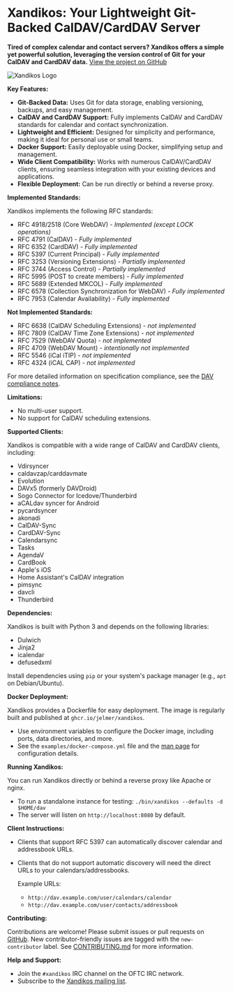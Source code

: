 # Xandikos: Your Lightweight Git-Backed CalDAV/CardDAV Server

**Tired of complex calendar and contact servers? Xandikos offers a simple yet powerful solution, leveraging the version control of Git for your CalDAV and CardDAV data.** [View the project on GitHub](https://github.com/jelmer/xandikos)

![Xandikos Logo](logo.png)

**Key Features:**

*   **Git-Backed Data:** Uses Git for data storage, enabling versioning, backups, and easy management.
*   **CalDAV and CardDAV Support:** Fully implements CalDAV and CardDAV standards for calendar and contact synchronization.
*   **Lightweight and Efficient:** Designed for simplicity and performance, making it ideal for personal use or small teams.
*   **Docker Support:** Easily deployable using Docker, simplifying setup and management.
*   **Wide Client Compatibility:** Works with numerous CalDAV/CardDAV clients, ensuring seamless integration with your existing devices and applications.
*   **Flexible Deployment:** Can be run directly or behind a reverse proxy.

**Implemented Standards:**

Xandikos implements the following RFC standards:

*   RFC 4918/2518 (Core WebDAV) - *Implemented (except LOCK operations)*
*   RFC 4791 (CalDAV) - *Fully implemented*
*   RFC 6352 (CardDAV) - *Fully implemented*
*   RFC 5397 (Current Principal) - *Fully implemented*
*   RFC 3253 (Versioning Extensions) - *Partially implemented*
*   RFC 3744 (Access Control) - *Partially implemented*
*   RFC 5995 (POST to create members) - *Fully implemented*
*   RFC 5689 (Extended MKCOL) - *Fully implemented*
*   RFC 6578 (Collection Synchronization for WebDAV) - *Fully implemented*
*   RFC 7953 (Calendar Availability) - *Fully implemented*

**Not Implemented Standards:**

*   RFC 6638 (CalDAV Scheduling Extensions) - *not implemented*
*   RFC 7809 (CalDAV Time Zone Extensions) - *not implemented*
*   RFC 7529 (WebDAV Quota) - *not implemented*
*   RFC 4709 (WebDAV Mount) - *intentionally not implemented*
*   RFC 5546 (iCal iTIP) - *not implemented*
*   RFC 4324 (iCAL CAP) - *not implemented*

For more detailed information on specification compliance, see the [DAV compliance notes](https://www.xandikos.org/docs/dav-compliance.html).

**Limitations:**

*   No multi-user support.
*   No support for CalDAV scheduling extensions.

**Supported Clients:**

Xandikos is compatible with a wide range of CalDAV and CardDAV clients, including:

*   Vdirsyncer
*   caldavzap/carddavmate
*   Evolution
*   DAVx5 (formerly DAVDroid)
*   Sogo Connector for Icedove/Thunderbird
*   aCALdav syncer for Android
*   pycardsyncer
*   akonadi
*   CalDAV-Sync
*   CardDAV-Sync
*   Calendarsync
*   Tasks
*   AgendaV
*   CardBook
*   Apple's iOS
*   Home Assistant's CalDAV integration
*   pimsync
*   davcli
*   Thunderbird

**Dependencies:**

Xandikos is built with Python 3 and depends on the following libraries:

*   Dulwich
*   Jinja2
*   icalendar
*   defusedxml

Install dependencies using `pip` or your system's package manager (e.g., `apt` on Debian/Ubuntu).

**Docker Deployment:**

Xandikos provides a Dockerfile for easy deployment. The image is regularly built and published at ``ghcr.io/jelmer/xandikos``.

*   Use environment variables to configure the Docker image, including ports, data directories, and more.
*   See the `examples/docker-compose.yml` file and the [man page](https://www.xandikos.org/manpage.html) for configuration details.

**Running Xandikos:**

You can run Xandikos directly or behind a reverse proxy like Apache or nginx.

*   To run a standalone instance for testing: `./bin/xandikos --defaults -d $HOME/dav`
*   The server will listen on `http://localhost:8080` by default.

**Client Instructions:**

*   Clients that support RFC 5397 can automatically discover calendar and addressbook URLs.
*   Clients that do not support automatic discovery will need the direct URLs to your calendars/addressbooks.

    Example URLs:

    *   `http://dav.example.com/user/calendars/calendar`
    *   `http://dav.example.com/user/contacts/addressbook`

**Contributing:**

Contributions are welcome!  Please submit issues or pull requests on [GitHub](https://github.com/jelmer/xandikos/issues/new).  New contributor-friendly issues are tagged with the `new-contributor` label.  See [CONTRIBUTING.md](CONTRIBUTING.md) for more information.

**Help and Support:**

*   Join the `#xandikos` IRC channel on the OFTC IRC network.
*   Subscribe to the [Xandikos mailing list](https://groups.google.com/forum/#!forum/xandikos).